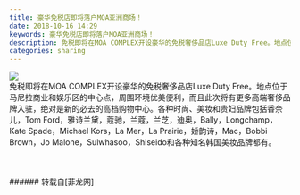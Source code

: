 ```yaml
---
title: 豪华免税店即将落户MOA亚洲商场！
date: 2018-10-16 14:29
keywords: 豪华免税店即将落户MOA亚洲商场！
description: 免税即将在MOA COMPLEX开设豪华的免税奢侈品店Luxe Duty Free。地点位于马尼拉商业和娱乐区的中心点，周围环境优美便利，而且此次将有更多高端奢侈品牌入驻，绝对是新的必去的高档购物中心。各种时尚、美妆和贵妇品牌包括香奈儿，Tom Ford，雅诗兰黛，蔻驰，兰蔻，兰芝，迪奥，Bally，Longchamp，Kate Spade，Michael Kors，La Mer，La Prairie，娇韵诗，Mac，Bobbi Brown，Jo Malone，Sulwhasoo，Shiseido和各种知名韩国美妆品牌都有。
categories: sharing
---
```

<td class="t_f" id="postmessage_2042608">


<img aid="965370" data-cf-modified-682e4877cae753534ac384a2-="" file="data/attachment/forum/201810/16/141958qgz7o6leg6esplgo.jpg.thumb.jpg" id="aimg_965370" inpost="1" onclick="" onmouseover="" src="http://www.flw.ph/data/attachment/forum/201810/16/141958qgz7o6leg6esplgo.jpg" style="cursor:pointer" zoomfile="data/attachment/forum/201810/16/141958qgz7o6leg6esplgo.jpg"/>


<br/>
免税即将在MOA COMPLEX开设豪华的免税奢侈品店Luxe Duty Free。地点位于马尼拉商业和娱乐区的中心点，周围环境优美便利，而且此次将有更多高端奢侈品牌入驻，绝对是新的必去的高档购物中心。各种时尚、美妆和贵妇品牌包括香奈儿，Tom Ford，雅诗兰黛，蔻驰，兰蔻，兰芝，迪奥，Bally，Longchamp，Kate Spade，Michael Kors，La Mer，La Prairie，娇韵诗，Mac，Bobbi Brown，Jo Malone，Sulwhasoo，Shiseido和各种知名韩国美妆品牌都有。<br/>
<br/>
<br/>
<br/>
</td>
###### 转载自[菲龙网]